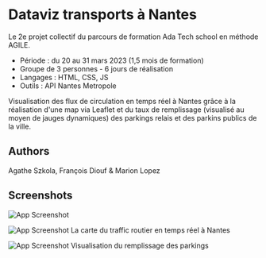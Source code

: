 # Dataviz transports à Nantes

Le 2e projet collectif du parcours de formation Ada Tech school en méthode AGILE.

* Période : du 20 au 31 mars 2023 (1,5 mois de formation)
* Groupe de 3 personnes - 6 jours de réalisation 
* Langages : HTML, CSS, JS 
* Outils : API Nantes Metropole 

Visualisation des flux de circulation en temps réel à Nantes grâce à la réalisation d'une map via Leaflet et du taux de remplissage (visualisé au moyen de jauges dynamiques) des parkings relais et des parkins publics de la ville.


## Authors

Agathe Szkola, François Diouf & Marion Lopez


## Screenshots

![App Screenshot](https://user-images.githubusercontent.com/123973628/232426560-8983385b-d3b5-4404-b7aa-46262f269a80.png)

![App Screenshot](https://user-images.githubusercontent.com/123973628/232426551-4baa51c8-eb3d-4762-84b2-53731bfca24e.png)
La carte du traffic routier en temps réel à Nantes

![App Screenshot](https://user-images.githubusercontent.com/123973628/232426559-f0711d62-1326-4b5d-a6a7-b6551f80261a.png)
Visualisation du remplissage des parkings




